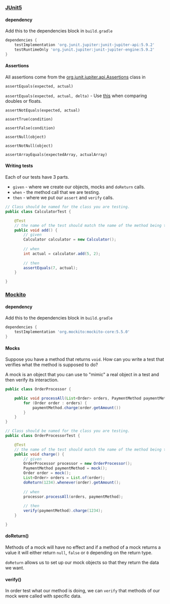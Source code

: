 ### [JUnit5](https://junit.org/junit5/)

#### dependency

Add this to the dependencies block in `build.gradle`

``` groovy 
dependencies {
    testImplementation 'org.junit.jupiter:junit-jupiter-api:5.9.2'
    testRuntimeOnly 'org.junit.jupiter:junit-jupiter-engine:5.9.2'
}
```

#### Assertions

All assertions come from
the [org.junit.jupiter.api.Assertions](https://junit.org/junit5/docs/5.10.1/api/org.junit.jupiter.api/org/junit/jupiter/api/Assertions.html)
class in

`assertEquals(expected, actual)`

`assertEquals(expected, actual, delta)` -
Use [this](https://junit.org/junit5/docs/5.10.1/api/org.junit.jupiter.api/org/junit/jupiter/api/Assertions.html#assertEquals(double,double,double))
when comparing doubles or floats.

`assertNotEquals(expected, actual)`

`assertTrue(condition)`

`assertFalse(condition)`

`assertNull(object)`

`assertNotNull(object)`

`assertArrayEquals(expectedArray, actualArray)`

#### Writing tests

Each of our tests have 3 parts.

- `given` - where we create our objects, mocks and `doReturn` calls.
- `when` - the method call that we are testing.
- `then` - where we put our `assert` and `verify` calls.

``` java
// Class should be named for the class you are testing.
public class CalculatorTest {

    @Test
    // the name of the test should match the name of the method being tested.
    public void add() {
        // given
        Calculator calculator = new Calculator();
        
        // when
        int actual = calculator.add(5, 2);
        
        // then
        assertEquals(7, actual);
    }

}
```

### [Mockito](https://site.mockito.org/)

#### dependency

Add this to the dependencies block in `build.gradle`

``` groovy 
dependencies {
    testImplementation 'org.mockito:mockito-core:5.5.0'
}
```

#### Mocks

Suppose you have a method that returns `void`. How can you write a test that verifies what the method is supposed to do?

A mock is an object that you can use to "mimic" a real object in a test and then verify its interaction.

``` java 
public class OrderProcessor {

    public void processAll(List<Order> orders, PaymentMethod paymentMethod) {   
        for (Order order : orders) {
            paymentMethod.charge(order.getAmount())
        }
    }
}

// Class should be named for the class you are testing.
public class OrderProcessorTest {

    @Test
    // the name of the test should match the name of the method being tested.
    public void charge() {
        // given
        OrderProcessor processor = new OrderProcessor();
        PaymentMethod paymentMethod = mock();
        Order order = mock();
        List<Order> orders = List.of(order);
        doReturn(1234).whenever(order).getAmount();
        
        // when
        processor.processAll(orders, paymentMethod);
        
        // then
        verify(paymentMethod).charge(1234);
    }

}
```

#### doReturn()

Methods of a mock will have no effect and if a method of a mock returns a value it will either return `null`, `false`
or `0` depending on the return type.

`doReturn` allows us to set up our mock objects so that they return the data we want.

#### verify()

In order test what our method is doing, we can `verify` that methods of our mock were called with specific data.